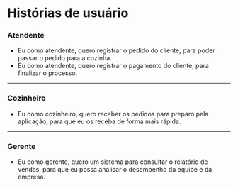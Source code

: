 # Histórias de usuário

### Atendente
<ul>
  <li>Eu como atendente, quero registrar o pedido do cliente, para poder passar o pedido para a cozinha.</li>
  <li>Eu como atendente, quero registrar o pagamento do cliente, para finalizar o processo.</li>
</ul>

---

### Cozinheiro
<ul>
  <li>Eu como cozinheiro, quero receber os pedidos para preparo pela aplicação, para que eu os receba de forma mais rápida.</li>
</ul>

---

### Gerente
<ul>
  <li>Eu como gerente, quero um sistema para consultar o relatório de vendas, para que eu possa analisar o desempenho da equipe e da empresa.</li>
</ul>
